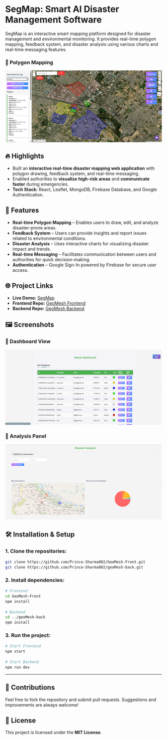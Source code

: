 
# SegMap: Smart AI Disaster Management Software

SegMap is an interactive smart mapping platform designed for disaster management and environmental monitoring. It provides real-time polygon mapping, feedback system, and disaster analysis using various charts and real-time messaging features.

### 📌 Polygon Mapping
![Mapping](/src/assets/map.png)

## 🔥 Highlights
- Built an **interactive real-time disaster mapping web application** with polygon drawing, feedback system, and real-time messaging.
- Enabled authorities to **visualize high-risk areas** and **communicate faster** during emergencies.
- **Tech Stack:** React, Leaflet, MongoDB, Firebase Database, and Google Authentication.

## 🚀 Features
- **Real-time Polygon Mapping** – Enables users to draw, edit, and analyze disaster-prone areas.
- **Feedback System** – Users can provide insights and report issues related to environmental conditions.
- **Disaster Analysis** – Uses interactive charts for visualizing disaster impact and trends.
- **Real-time Messaging** – Facilitates communication between users and authorities for quick decision-making.
- **Authentication** – Google Sign-In powered by Firebase for secure user access.

## 🌐 Project Links
- **Live Demo:** [SegMap](https://geo-mesh-front.vercel.app/map)
- **Frontend Repo:** [GeoMesh Frontend](https://github.com/Prince-Sharma002/GeoMesh-Front)
- **Backend Repo:** [GeoMesh Backend](https://github.com/Prince-Sharma002/geoMesh-back)

## 🖼️ Screenshots


### 📌 Dashboard View
![Dashboard](/src/assets/dashboard.png)


### 📌 Analysis Panel
![Chat](/src/assets/analysis.png)




## 🛠 Installation & Setup

### 1. Clone the repositories:
```bash
git clone https://github.com/Prince-Sharma002/GeoMesh-Front.git
git clone https://github.com/Prince-Sharma002/geoMesh-back.git
````

### 2. Install dependencies:

```bash
# Frontend
cd GeoMesh-Front
npm install

# Backend
cd ../geoMesh-back
npm install
```

### 3. Run the project:

```bash
# Start Frontend
npm start

# Start Backend
npm run dev
```

---

## 🤝 Contributions

Feel free to fork the repository and submit pull requests. Suggestions and improvements are always welcome!

## 📄 License

This project is licensed under the **MIT License**.


